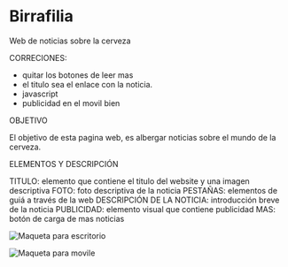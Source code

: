 # Birrafilia
Web de noticias sobre la cerveza

CORRECIONES:
- quitar los botones de leer mas 
- el titulo sea el enlace con la noticia.
- javascript
- publicidad en el movil bien


OBJETIVO

El objetivo de esta pagina web, es albergar noticias sobre el mundo de la cerveza.

ELEMENTOS Y DESCRIPCIÓN

TITULO: elemento que contiene el titulo del website y una imagen descriptiva
FOTO: foto descriptiva de la noticia
PESTAÑAS: elementos de guiá a través de la web
DESCRIPCIÓN DE LA NOTICIA: introducción breve de la noticia 
PUBLICIDAD: elemento visual que contiene publicidad
MAS: botón de carga de mas noticias

![Maqueta para escritorio](https://rawgit.com/RaulNinoSalas/Birrafilia/master/Pliego/Maqueta%20Escritorio.png)


![Maqueta para movile](https://rawgit.com/RaulNinoSalas/WebNoticias/master/Maqueta%20Movil.png)

